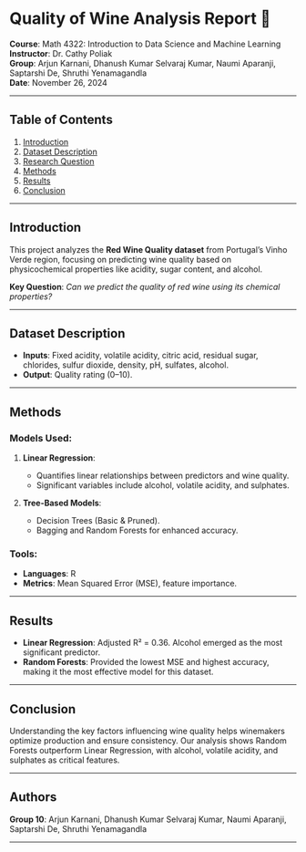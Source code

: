# Quality of Wine Analysis Report 🍷

**Course**: Math 4322: Introduction to Data Science and Machine Learning  
**Instructor**: Dr. Cathy Poliak  
**Group**: Arjun Karnani, Dhanush Kumar Selvaraj Kumar, Naumi Aparanji, Saptarshi De, Shruthi Yenamagandla  
**Date**: November 26, 2024  

---

## Table of Contents
1. [Introduction](#introduction)  
2. [Dataset Description](#dataset-description)  
3. [Research Question](#research-question)  
4. [Methods](#methods)  
5. [Results](#results)  
6. [Conclusion](#conclusion)

---

## Introduction  
This project analyzes the **Red Wine Quality dataset** from Portugal’s Vinho Verde region, focusing on predicting wine quality based on physicochemical properties like acidity, sugar content, and alcohol.  

**Key Question**: *Can we predict the quality of red wine using its chemical properties?*

---

## Dataset Description  
- **Inputs**: Fixed acidity, volatile acidity, citric acid, residual sugar, chlorides, sulfur dioxide, density, pH, sulfates, alcohol.  
- **Output**: Quality rating (0–10).  

---

## Methods  
### Models Used:  
1. **Linear Regression**:  
   - Quantifies linear relationships between predictors and wine quality.  
   - Significant variables include alcohol, volatile acidity, and sulphates.  

2. **Tree-Based Models**:  
   - Decision Trees (Basic & Pruned).  
   - Bagging and Random Forests for enhanced accuracy.  

### Tools:  
- **Languages**: R  
- **Metrics**: Mean Squared Error (MSE), feature importance.

---

## Results  
- **Linear Regression**: Adjusted R² = 0.36. Alcohol emerged as the most significant predictor.  
- **Random Forests**: Provided the lowest MSE and highest accuracy, making it the most effective model for this dataset.  

---

## Conclusion  
Understanding the key factors influencing wine quality helps winemakers optimize production and ensure consistency. Our analysis shows Random Forests outperform Linear Regression, with alcohol, volatile acidity, and sulphates as critical features.  

---

## Authors  
**Group 10**: Arjun Karnani, Dhanush Kumar Selvaraj Kumar, Naumi Aparanji, Saptarshi De, Shruthi Yenamagandla  

---
